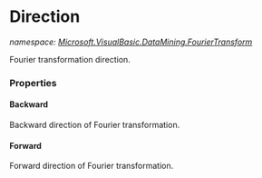 ﻿# Direction
_namespace: [Microsoft.VisualBasic.DataMining.FourierTransform](./index.md)_

Fourier transformation direction.




### Properties

#### Backward
Backward direction of Fourier transformation.
#### Forward
Forward direction of Fourier transformation.
